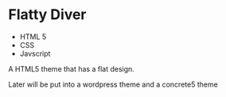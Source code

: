 # Flatty Diver

- HTML 5
- CSS
- Javscript

A HTML5 theme that has a flat design.

Later will be put into a wordpress theme and a concrete5 theme
